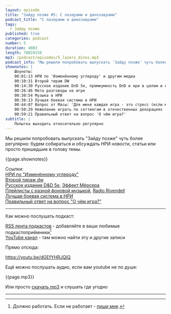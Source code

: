 ```yaml
---
layout: episode
title: "Зайду позже #5: С лазерами и динозаврами"
podcast_title: "С лазерами и динозаврами"
tags:
  - Зайду позже
published: true
categories: podcast
number: 5
duration: 4083
length: 70824158
mp3: /podcast/episodes/5_lazers_dinos.mp3
podcast_info: "Мы решили попробовать выпускать 'Зайду позже' чуть более регулярно: будем собираться и обсуждать НРИ новости, статьи или просто пришедшие в голову темы. Все ссылки можно найти вот здесь https://rpgbasement.xyz/2019-04-21-podcast_5_lazers_dinos/"
shownotes: |
    Шоуноты:  
    00:01:13 НРИ по 'Изменённому углероду' и другим медиа  
    00:10:31 Второй тираж DW  
    00:14:30 Русское издание DnD 5e, премиумность DnD и нри в целом и как хобби выглядит со стороны  
    00:26:46 Мета разговоры на игре  
    00:30:54 Музыка в НРИ  
    00:38:13 Лучшая боевая система в НРИ  
    00:44:07 Вопрос от Масы: 'Для меня каждая игра - это стресс (если можно это так назвать). Как избавиться от него?'  
    00:50:29 Нежелание играть по сеттингам в отечественных декорациях  
    00:59:21 Правильный ответ на вопрос 'О чём игра?'  
subtitle: |
    Попытка выходить относительно регулярно  
---
```

Мы решили попробовать выпускать "Зайду позже" чуть более регулярно: будем собираться и обсуждать НРИ новости, статьи или просто пришедшие в голову темы.

{{page.shownotes}}

Ссылки:  
[НРИ по "Изменённому углероду"](https://www.huntersentertainment.com/single-post/2019/03/30/Hunters-Entertainment-Rolls-the-Dice-with-Altered-Carbon-Tabletop-Role-Playing-Game)  
[Второй тираж dw](http://perilouswilds.ru/)  
[Русское издание D&D 5e](https://vk.com/@dungeons_ru-lokalizacii-ceny), [Эффект Мёрсера](https://www.reddit.com/r/DMAcademy/comments/a999sd/how_do_i_beat_the_matt_mercer_effect/)  
[Плейлисты с разной фоновой музыкой](https://www.reddit.com/r/AskGameMasters/comments/bc4j2m/i_decided_to_do_a_megathread_with_all_my_dark_rpg/), [Radio Rivendell](https://www.radiorivendell.com)  
[Лучшая боевая система в НРИ](https://www.reddit.com/r/RPGdesign/comments/bc6r5h/best_combat_in_an_rpg/?utm_medium=android_app&utm_source=share)  
[Правильный ответ на вопрос "О чём игра?"](https://www.reddit.com/r/RPGdesign/comments/bc92j5/rules_of_good_design_vs_design_pillars_vs/?utm_medium=android_app&utm_source=share)  

---

Как можно послушать подкаст:

[RSS лента подкастов](/podcast/zp-feed.xml) - добавляйте в ваши любимые подкастоприёмники[^1]  
[YouTube канал](https://www.youtube.com/channel/UCr-09bDJ9wvDxTMmotgOeFg) - там можно найти эту и другие записи

Прямо отсюда:

https://youtu.be/dGEfYHRJQlQ

Ещё можно послушать аудио, если вам youtube не по душе:

{{page.mp3}}

Или просто [скачать mp3]({{page.mp3}}) и слушать где угодно

---

[^1]: Должно работать. Если не работает - [пиши мне](https://t.me/wunderwaffla).
